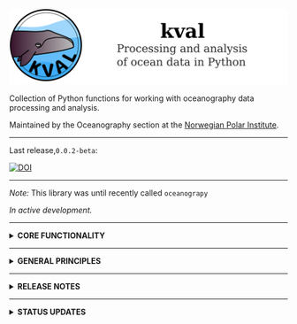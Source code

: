 ![image](graphics/kval_banner.png)

Collection of Python functions for working with oceanography data processing and analysis.

Maintained by the Oceanography section at the [Norwegian Polar Institute](https://www.npolar.no/en/). 
___

Last release,`0.0.2-beta`:

[![DOI](https://zenodo.org/badge/711439231.svg)](https://zenodo.org/doi/10.5281/zenodo.10360162)

___

*Note:* This library was until recently called `oceanograpy`

*In active development.*

____
<details>
<summary><strong>CORE FUNCTIONALITY</strong></summary>

##### Submodules

- `io`: Converting to and from various file format (e.g. read CTD .cnv data to netCDF) 
- `data`: Data post-processing and QC (e.g. CTD post-processing)
- `plots`: Various tools to help make nice (matplotlib) figures
- `map`: Tools for making maps.
- `geo`: Geographical calculations (coordinate transformations, point-to-point distances etc)  
- `ocean`: Oceanography-specific tools (e.g. vertical modes, turner angles, wkb scaling, geostrophical calculations)
- `calc`: Various useful function
- `util`: Various backend support functions 
</details>

____

<details>
<summary><strong>GENERAL PRINCIPLES</strong></summary>

*Note: These are aspirational guidelines and not always adhered to in the current code structure. We will try to get there!*

###### Code

- Written in Python (>=3.8).
- Tailored for use in a [Jupyter] notebook environment.
- Data and metadata should be stored in [xarray(https://docs.xarray.dev/en/stable/)] `Datasets`.
    - Intermediate operations using, e.g., `numpy` or `pandas` objects are fine, but the end user should only interact with `Datasets`.
- Code should adhere to [PEP8](https://peps.python.org/pep-0008/) style guide, and all functions should have docstrings.
- All functionality should have associated [pytest](https://docs.pytest.org/en/7.4.x/) tests.
    - Unit tests of individual functions are found in `tests/unit_tests/`. Its directory structure and contents should mirror that of `src/kval`.
    - Tests of more complex functionality (e.g. processing pipelines using multiple modules) should be put in  `tests/functional_tests/`.
    - A collection of sample data to be used in testing is found in `tests/test_data/`. Should aim to cover a wide range of input data, but we also don't want this to become *too* bulky.

###### Metadata

- All operations that modify data should be recorded in the file metadata.
- Wherever possibly, and at as early a stage as possible, all available useful metadata should be added to Datasets. 
- Metadata formatting should adhere to [CF](http://cfconventions.org/) and [ACDD](https://wiki.esipfed.org/Attribute_Convention_for_Data_Discovery_1-3) conventions, supplemented by:
    - [OceanSITES](http://www.oceansites.org/docs/oceansites_data_format_reference_manual_20140917.pdf)
    - [2021 NPI NetCDF guidelines](https://gitlab.com/npolar/netcdf-creator/-/blob/main/docs/netcdf_standard_npi.pdf?ref_type=heads)

###### Project

- The project is maintained by the Oceanography section at the [Norwegian Polar Institute](www.npolar.no/en). 
    - External contributions (pull requests, issues, whatever) are very welcome!
- We will attempt to follow the guidelines from the 
  [Scientific Python Library Development Guide](https://learn.scientific-python.org/development/).
- *Releases* will be published relatively often, whenever a new functionality has been added. 
   Releases will be archived on [zenodo](www.zenodo.org) and given a DOI. 

</details>

____


<details>
<summary><strong>RELEASE NOTES</strong></summary>

- *0.3.0 (in development)*: 
    - Packaging and hopefully release to PyPi and conda-forge.
    - Removal of NPI-specific content.
    - Work on ensuring complete reproducability of the CTD processing functionality.
 
- *0.2.0*: 
    - Name change from `oceanograpy` to `kval`.
    - Introduction of test suite.
    - Other minor changes.

- *0.1.0:* 
    - Initial release.
    - Functionality tailored for CTD processing.

</details>



____


<details>
<summary><strong>STATUS UPDATES</strong></summary>

____

STATUS 21.04.24:

Renamed from `oceanograpy` to `kval`

STATUS 08.12.23:

- Developed core functionality for editing CTD data. Relies pretty heavily on Jupyter/interactive widgets. 

*TO DO:*

- A look-over of the entire codebase with the view of cleaning up the structure.
    - There is a bit of an unholy mixture between general and specific functions. Should
      make specific modules that are either general or application specific, and give
      them names and locations that reflect their use.
- Test suite (!)
- More extensive documentation/example scripts.

____

STATUS 18.11.23:
- Now contains extensive functionality for working with CTD data:
    - Parsing cnvs
    - Reformatting and adding metadata for pulishing CTD data
    - Starting to become quite useful

____

</details>



